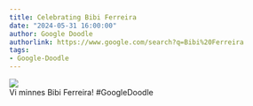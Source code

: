 ```yaml
---
title: Celebrating Bibi Ferreira
date: "2024-05-31 16:00:00"
author: Google Doodle
authorlink: https://www.google.com/search?q=Bibi%20Ferreira
tags:
- Google-Doodle
---
```

<img src="https://www.google.com/logos/doodles/2024/celebrating-bibi-ferreira-6753651837110229-l.png" referrerpolicy="no-referrer"><br>Vi minnes Bibi Ferreira! #GoogleDoodle